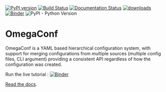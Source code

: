 [![PyPI version](https://badge.fury.io/py/omegaconf.svg)](https://badge.fury.io/py/omegaconf)
[![Build Status](https://travis-ci.com/omry/omegaconf.svg?branch=master)](https://travis-ci.com/omry/omegaconf)
[![Documentation Status](https://readthedocs.org/projects/omegaconf/badge/?version=latest)](https://omegaconf.readthedocs.io/en/latest/?badge=latest)
[![downloads](https://img.shields.io/pypi/dm/omegaconf.svg)](https://pypistats.org/packages/omegaconf)
[![Binder](https://mybinder.org/badge_logo.svg)](https://mybinder.org/v2/gh/omry/omegaconf/master?filepath=docs%2Fnotebook%2FTutorial.ipynb)
![PyPI - Python Version](https://img.shields.io/pypi/pyversions/omegaconf.svg)
# OmegaConf

OmegaConf is a YAML based hierarchical configuration system, with support for merging configurations from multiple sources (multiple config files, CLI argument)
providing a consistent API regardless of how the configuration was created.

Run the live tutorial : [![Binder](https://mybinder.org/badge_logo.svg)](https://mybinder.org/v2/gh/omry/omegaconf/master?filepath=docs%2Fnotebook%2FTutorial.ipynb)

[Read the docs](https://omegaconf.readthedocs.io/en/latest/?badge=latest).
